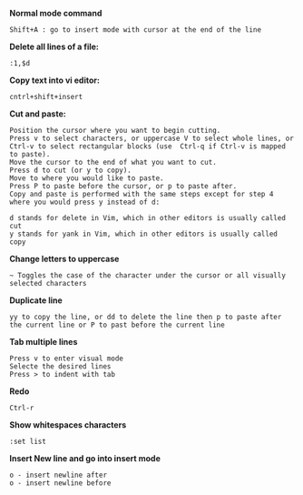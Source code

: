 **Normal mode command**

    Shift+A : go to insert mode with cursor at the end of the line

**Delete all lines of a file:**

	:1,$d

**Copy text into vi editor:**

	cntrl+shift+insert

	
**Cut and paste:**

    Position the cursor where you want to begin cutting.
    Press v to select characters, or uppercase V to select whole lines, or Ctrl-v to select rectangular blocks (use  Ctrl-q if Ctrl-v is mapped to paste).
    Move the cursor to the end of what you want to cut.
    Press d to cut (or y to copy).
    Move to where you would like to paste.
    Press P to paste before the cursor, or p to paste after.
    Copy and paste is performed with the same steps except for step 4 where you would press y instead of d:

    d stands for delete in Vim, which in other editors is usually called cut
    y stands for yank in Vim, which in other editors is usually called copy

**Change letters to uppercase**

	~ Toggles the case of the character under the cursor or all visually selected characters

**Duplicate line**

	yy to copy the line, or dd to delete the line then p to paste after the current line or P to past before the current line

**Tab multiple lines**

	Press v to enter visual mode
	Selecte the desired lines
	Press > to indent with tab

**Redo**

	Ctrl-r

**Show whitespaces characters**
	
	:set list

**Insert New line and go into insert mode**

	o - insert newline after
	o - insert newline before
